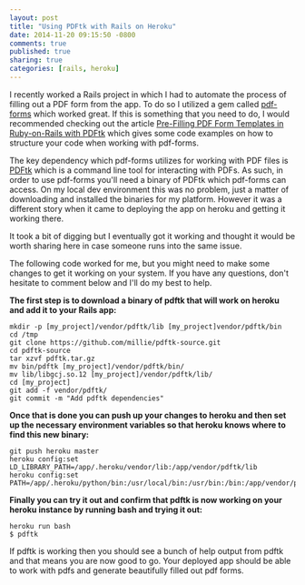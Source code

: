 ```yaml
---
layout: post
title: "Using PDFtk with Rails on Heroku"
date: 2014-11-20 09:15:50 -0800
comments: true
published: true
sharing: true
categories: [rails, heroku]
---
```


I recently worked a Rails project in which I had to automate the process of filling
out a PDF form from the app. To do so I utilized a gem called
[pdf-forms](https://github.com/jkraemer/pdf-forms) which worked great. If this is something
that you need to do, I would recommended checking out the article [Pre-Filling PDF Form Templates in Ruby-on-Rails with PDFtk](http://adamalbrecht.com/2014/01/31/pre-filling-pdf-form-templates-in-ruby-on-rails-with-pdftk/) which
gives some code examples on how to structure your code when working with pdf-forms.

The key dependency which pdf-forms utilizes for working with PDF files is [PDFtk](https://www.pdflabs.com/tools/pdftk-server/)
which is a command line tool for interacting with PDFs. As such, in order to use pdf-forms you'll
need a binary of PDFtk which pdf-forms can access. On my local dev environment this was no problem, just a matter
of downloading and installed the binaries for my platform. However it was a different story when it came to deploying the app on 
heroku and getting it working there.

It took a bit of digging but I eventually got it working and thought it would be worth sharing here
in case someone runs into the same issue.

<!-- more -->

The following code worked for me, but you might need to make some changes to get it working on 
your system. If you have any questions, don't hesitate to comment below and I'll do my best to help. 

**The first step is to download a binary of pdftk that will work on heroku and add it to your
Rails app:**

```
mkdir -p [my_project]/vendor/pdftk/lib [my_project]vendor/pdftk/bin
cd /tmp
git clone https://github.com/millie/pdftk-source.git
cd pdftk-source
tar xzvf pdftk.tar.gz
mv bin/pdftk [my_project]/vendor/pdftk/bin/
mv lib/libgcj.so.12 [my_project]/vendor/pdftk/lib/
cd [my_project]
git add -f vendor/pdftk/
git commit -m "Add pdftk dependencies"
```

**Once that is done you can push up your changes to heroku and then set up the necessary
environment variables so that heroku knows where to find this new binary:**

```
git push heroku master
heroku config:set LD_LIBRARY_PATH=/app/.heroku/vendor/lib:/app/vendor/pdftk/lib
heroku config:set PATH=/app/.heroku/python/bin:/usr/local/bin:/usr/bin:/bin:/app/vendor/pdftk/bin
```

**Finally you can try it out and confirm that pdftk is now working on your heroku instance by running
bash and trying it out:**

```
heroku run bash
$ pdftk
```

If pdftk is working then you should see a bunch of help output from pdftk and that means you are now good
to go. Your deployed app should be able to work with pdfs and generate beautifully filled out pdf forms.